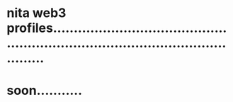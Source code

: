 # nita web3 profiles........................................................................................................
# soon...........
